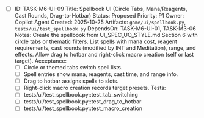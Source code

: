 - [ ] ID: TASK-M6-UI-09
  Title: Spellbook UI (Circle Tabs, Mana/Reagents, Cast Rounds, Drag-to-Hotbar)
  Status: Proposed
  Priority: P1
  Owner: Copilot Agent
  Created: 2025-10-25
  Artifacts: `game/ui/spellbook.py`, `tests/ui/test_spellbook.py`
  DependsOn: TASK-M6-UI-01, TASK-M3-06
  Notes:
  Create the spellbook from UI_SPEC_UO_STYLE.md Section 6 with circle tabs or thematic filters.
  List spells with mana cost, reagent requirements, cast rounds (modified by INT and Meditation), range, and effects.
  Allow drag to hotbar and right-click macro creation (self or last target).
  Acceptance:
  - [ ] Circle or themed tabs switch spell lists.
  - [ ] Spell entries show mana, reagents, cast time, and range info.
  - [ ] Drag to hotbar assigns spells to slots.
  - [ ] Right-click macro creation records target presets.
  Tests:
  - [ ] tests/ui/test_spellbook.py::test_tab_switching
  - [ ] tests/ui/test_spellbook.py::test_drag_to_hotbar
  - [ ] tests/ui/test_spellbook.py::test_macro_creation
